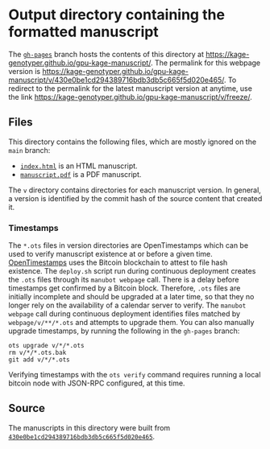 # Output directory containing the formatted manuscript

The [`gh-pages`](https://github.com/kage-genotyper/gpu-kage-manuscript/tree/gh-pages) branch hosts the contents of this directory at <https://kage-genotyper.github.io/gpu-kage-manuscript/>.
The permalink for this webpage version is <https://kage-genotyper.github.io/gpu-kage-manuscript/v/430e0be1cd294389716bdb3db5c665f5d020e465/>.
To redirect to the permalink for the latest manuscript version at anytime, use the link <https://kage-genotyper.github.io/gpu-kage-manuscript/v/freeze/>.

## Files

This directory contains the following files, which are mostly ignored on the `main` branch:

+ [`index.html`](index.html) is an HTML manuscript.
+ [`manuscript.pdf`](manuscript.pdf) is a PDF manuscript.

The `v` directory contains directories for each manuscript version.
In general, a version is identified by the commit hash of the source content that created it.

### Timestamps

The `*.ots` files in version directories are OpenTimestamps which can be used to verify manuscript existence at or before a given time.
[OpenTimestamps](https://opentimestamps.org/) uses the Bitcoin blockchain to attest to file hash existence.
The `deploy.sh` script run during continuous deployment creates the `.ots` files through its `manubot webpage` call.
There is a delay before timestamps get confirmed by a Bitcoin block.
Therefore, `.ots` files are initially incomplete and should be upgraded at a later time, so that they no longer rely on the availability of a calendar server to verify.
The `manubot webpage` call during continuous deployment identifies files matched by `webpage/v/**/*.ots` and attempts to upgrade them.
You can also manually upgrade timestamps, by running the following in the `gh-pages` branch:

```shell
ots upgrade v/*/*.ots
rm v/*/*.ots.bak
git add v/*/*.ots
```

Verifying timestamps with the `ots verify` command requires running a local bitcoin node with JSON-RPC configured, at this time.

## Source

The manuscripts in this directory were built from
[`430e0be1cd294389716bdb3db5c665f5d020e465`](https://github.com/kage-genotyper/gpu-kage-manuscript/commit/430e0be1cd294389716bdb3db5c665f5d020e465).
